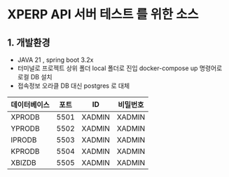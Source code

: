 # XPERP API 서버 테스트 를 위한 소스 

## 1. 개발환경
* JAVA 21 , spring boot 3.2x
* 터미널로 프로젝트 상위 폴더 local 폴더로 진입 docker-compose up 명령어로 로컬 DB 설치
* 접속정보 오라클 DB 대신 postgres 로 대체 

| 데이터베이스 |  포트   | ID | 비밀번호 |
|---|------|---|---|
| XPRODB | 5501 | XADMIN | XADMIN |
| YPRODB | 5502 | XADMIN | XADMIN |
| IPRODB | 5503 | XADMIN | XADMIN |
| KPRODB | 5504 | XADMIN | XADMIN |
| XBIZDB | 5505 | XADMIN | XADMIN |

